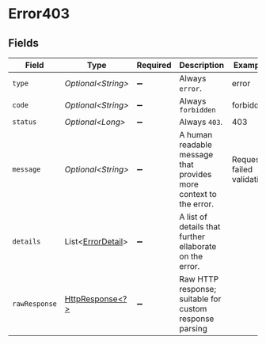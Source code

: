 # Error403


## Fields

| Field                                                                                                                | Type                                                                                                                 | Required                                                                                                             | Description                                                                                                          | Example                                                                                                              |
| -------------------------------------------------------------------------------------------------------------------- | -------------------------------------------------------------------------------------------------------------------- | -------------------------------------------------------------------------------------------------------------------- | -------------------------------------------------------------------------------------------------------------------- | -------------------------------------------------------------------------------------------------------------------- |
| `type`                                                                                                               | *Optional\<String>*                                                                                                  | :heavy_minus_sign:                                                                                                   | Always `error`.                                                                                                      | error                                                                                                                |
| `code`                                                                                                               | *Optional\<String>*                                                                                                  | :heavy_minus_sign:                                                                                                   | Always `forbidden`                                                                                                   | forbidden                                                                                                            |
| `status`                                                                                                             | *Optional\<Long>*                                                                                                    | :heavy_minus_sign:                                                                                                   | Always `403`.                                                                                                        | 403                                                                                                                  |
| `message`                                                                                                            | *Optional\<String>*                                                                                                  | :heavy_minus_sign:                                                                                                   | A human readable message that provides more context to the error.                                                    | Request failed validation                                                                                            |
| `details`                                                                                                            | List\<[ErrorDetail](../../models/components/ErrorDetail.md)>                                                         | :heavy_minus_sign:                                                                                                   | A list of details that further ellaborate on the error.                                                              |                                                                                                                      |
| `rawResponse`                                                                                                        | [HttpResponse\<?>](https://docs.oracle.com/en/java/javase/11/docs/api/java.net.http/java/net/http/HttpResponse.html) | :heavy_minus_sign:                                                                                                   | Raw HTTP response; suitable for custom response parsing                                                              |                                                                                                                      |